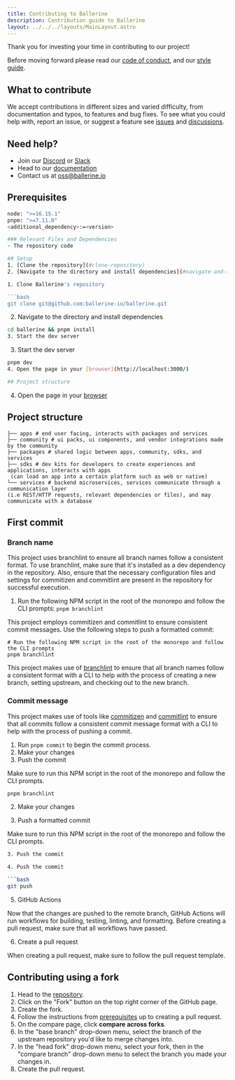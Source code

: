 ```yaml
---
title: Contributing to Ballerine
description: Contribution guide to Ballerine
layout: ../../../layouts/MainLayout.astro
---
```


Thank you for investing your time in contributing to our project!

Before moving forward please read our [code of conduct](CODE_OF_CONDUCT.md), and our [style guide](STYLE_GUIDE.md).

## What to contribute

We accept contributions in different sizes and varied difficulty, from documentation and typos, to features and bug fixes. To see what you could help with, report an issue, or suggest a feature see [issues](https://github.com/ballerine-io/ballerine/issues) and [discussions](https://github.com/ballerine-io/ballerine/discussions).

## Need help?

- Join our [Discord](https://discord.gg/e2rQE4YygA) or [Slack](https://join.slack.com/t/ballerine-oss/shared_invite/zt-1iu6otkok-OqBF3TrcpUmFd9oUjNs2iw)
- Head to our [documentation](README.md)
- Contact us at [oss@ballerine.io](mailto:oss@ballerine.io)

## Prerequisites

```bash
node: ">=16.15.1"
pnpm: ">=7.11.0"
<additional_dependency>:=<version>

### Relevant Files and Dependencies
- The repository code

## Setup
1. [Clone the repository](#clone-repository)
2. [Navigate to the directory and install dependencies](#navigate-and-install)

1. Clone Ballerine's repository

```bash
git clone git@github.com:ballerine-io/ballerine.git
```

2. Navigate to the directory and install dependencies

```bash
cd ballerine && pnpm install
3. Start the dev server
```

3. Start the dev server

```bash
pnpm dev
4. Open the page in your [browser](http://localhost:3000/)

## Project structure
```

4. Open the page in your [browser](http://localhost:3000/)

## Project structure

```
├── apps # end user facing, interacts with packages and services
├── community # ui packs, ui components, and vendor integrations made by the community
├── packages # shared logic between apps, community, sdks, and services
├── sdks # dev kits for developers to create experiences and applications, interacts with apps
 (can load an app into a certain platform such as web or native)
└── services # backend microservices, services communicate through a communication layer
(i.e REST/HTTP requests, relevant dependencies or files), and may communicate with a database
```

## First commit

### Branch name

This project uses branchlint to ensure all branch names follow a consistent format. To use branchlint, make sure that it's installed as a dev dependency in the repository. Also, ensure that the necessary configuration files and settings for commitizen and commitlint are present in the repository for successful execution.
1. Run the following NPM script in the root of the monorepo and follow the CLI prompts: `pnpm branchlint`

This project employs commitizen and commitlint to ensure consistent commit messages. Use the following steps to push a formatted commit:

```
# Run the following NPM script in the root of the monorepo and follow the CLI prompts
pnpm branchlint
```

This project makes use of [branchlint](https://github.com/Omri-Levy/branchlint) to ensure that all branch names follow a consistent format with a CLI to help with the process of creating a new branch, setting upstream, and checking out to the new branch.

### Commit message

This project makes use of tools like [commitizen](https://github.com/commitizen/cz-cli) and [commitlint](https://github.com/conventional-changelog/commitlint) to ensure that all commits follow a consistent commit message format with a CLI to help with the process of pushing a commit.

1. Run `pnpm commit` to begin the commit process.
2. Make your changes
3. Push the commit

Make sure to run this NPM script in the root of the monorepo and follow the CLI prompts.

```bash
pnpm branchlint
```

2. Make your changes

3. Push a formatted commit

Make sure to run this NPM script in the root of the monorepo and follow the CLI prompts.

```bash
3. Push the commit

4. Push the commit

```bash
git push
```

5. GitHub Actions

Now that the changes are pushed to the remote branch, GitHub Actions will run workflows for building, testing, linting, and formatting. Before creating a pull request, make sure that all workflows have passed.

6. Create a pull request

When creating a pull request, make sure to follow the pull request template.

## Contributing using a fork

1. Head to the [repository](https://www.github.com/ballerine-io/ballerine).
2. Click on the "Fork" button on the top right corner of the GitHub page.
3. Create the fork.
4. Follow the instructions from [prerequisites](#prerequisites) up to creating a pull request.
5. On the compare page, click **compare across forks**.
6. In the "base branch" drop-down menu, select the branch of the upstream repository you'd like to merge changes into.
7. In the "head fork" drop-down menu, select your fork, then in the "compare branch" drop-down menu to select the branch you made your changes in.
8. Create the pull request.
